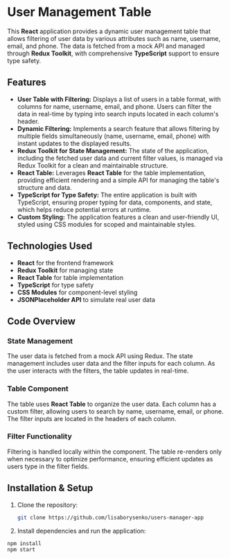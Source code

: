 # User Management Table

This **React** application provides a dynamic user management table that allows filtering of user data by various attributes such as name, username, email, and phone. The data is fetched from a mock API and managed through **Redux Toolkit**, with comprehensive **TypeScript** support to ensure type safety.

## Features

- **User Table with Filtering:** Displays a list of users in a table format, with columns for name, username, email, and phone. Users can filter the data in real-time by typing into search inputs located in each column's header.
- **Dynamic Filtering:** Implements a search feature that allows filtering by multiple fields simultaneously (name, username, email, phone) with instant updates to the displayed results.
- **Redux Toolkit for State Management:** The state of the application, including the fetched user data and current filter values, is managed via Redux Toolkit for a clean and maintainable structure.
- **React Table:** Leverages **React Table** for the table implementation, providing efficient rendering and a simple API for managing the table's structure and data.
- **TypeScript for Type Safety:** The entire application is built with TypeScript, ensuring proper typing for data, components, and state, which helps reduce potential errors at runtime.
- **Custom Styling:** The application features a clean and user-friendly UI, styled using CSS modules for scoped and maintainable styles.

## Technologies Used

- **React** for the frontend framework
- **Redux Toolkit** for managing state
- **React Table** for table implementation
- **TypeScript** for type safety
- **CSS Modules** for component-level styling
- **JSONPlaceholder API** to simulate real user data

## Code Overview

### State Management
The user data is fetched from a mock API using Redux. The state management includes user data and the filter inputs for each column. As the user interacts with the filters, the table updates in real-time.

### Table Component
The table uses **React Table** to organize the user data. Each column has a custom filter, allowing users to search by name, username, email, or phone. The filter inputs are located in the headers of each column.

### Filter Functionality
Filtering is handled locally within the component. The table re-renders only when necessary to optimize performance, ensuring efficient updates as users type in the filter fields.

## Installation & Setup

1. Clone the repository:
   ```bash
   git clone https://github.com/lisaborysenko/users-manager-app

2. Install dependencies and run the application:
 ```bash
npm install
npm start
